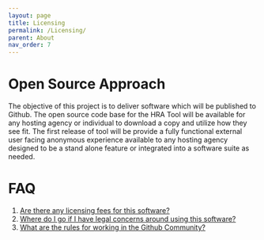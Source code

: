 ```yaml
---
layout: page
title: Licensing
permalink: /Licensing/
parent: About
nav_order: 7
---
```



# **Open Source Approach**

The objective of this project is to deliver software which will be published to Github. The open source code base for the HRA  Tool will be available for any hosting agency or individual to download a copy and utilize how they see fit. The first release of tool will be provide a fully functional external user facing anonymous experience available to any hosting agency designed to be a stand alone feature or integrated into a software suite as needed.

# **FAQ**

1. [Are there any licensing fees for this software?](https://github.com/ideacrew/hra_calculator/blob/master/LICENSE) 
2. [Where do I go if I have legal concerns around using this software?](https://opensource.guide/legal/)
3. [What are the rules for working in the Github Community?](https://help.github.com/en/articles/github-community-guidelines)

